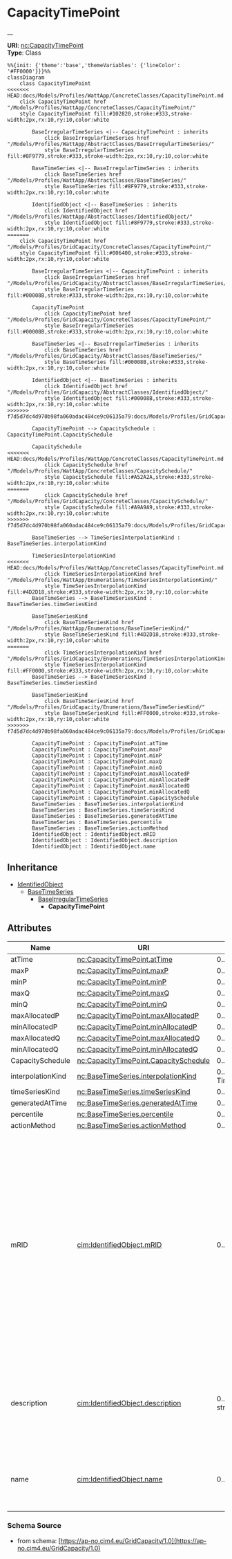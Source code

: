 # CapacityTimePoint

__

**URI**: [nc:CapacityTimePoint](https://cim4.eu/ns/nc#CapacityTimePoint)<br />
**Type**: Class

```mermaid
%%{init: {'theme':'base','themeVariables': {'lineColor': '#FF0000'}}}%%
classDiagram
    class CapacityTimePoint
<<<<<<< HEAD:docs/Models/Profiles/WattApp/ConcreteClasses/CapacityTimePoint.md
    click CapacityTimePoint href "/Models/Profiles/WattApp/ConcreteClasses/CapacityTimePoint/"
    style CapacityTimePoint fill:#102820,stroke:#333,stroke-width:2px,rx:10,ry:10,color:white
     
        BaseIrregularTimeSeries <|-- CapacityTimePoint : inherits
            click BaseIrregularTimeSeries href "/Models/Profiles/WattApp/AbstractClasses/BaseIrregularTimeSeries/"
            style BaseIrregularTimeSeries fill:#8F9779,stroke:#333,stroke-width:2px,rx:10,ry:10,color:white
     
        BaseTimeSeries <|-- BaseIrregularTimeSeries : inherits
            click BaseTimeSeries href "/Models/Profiles/WattApp/AbstractClasses/BaseTimeSeries/"
            style BaseTimeSeries fill:#8F9779,stroke:#333,stroke-width:2px,rx:10,ry:10,color:white
     
        IdentifiedObject <|-- BaseTimeSeries : inherits
            click IdentifiedObject href "/Models/Profiles/WattApp/AbstractClasses/IdentifiedObject/"
            style IdentifiedObject fill:#8F9779,stroke:#333,stroke-width:2px,rx:10,ry:10,color:white
=======
    click CapacityTimePoint href "/Models/Profiles/GridCapacity/ConcreteClasses/CapacityTimePoint/"
    style CapacityTimePoint fill:#006400,stroke:#333,stroke-width:2px,rx:10,ry:10,color:white

        BaseIrregularTimeSeries <|-- CapacityTimePoint : inherits
            click BaseIrregularTimeSeries href "/Models/Profiles/GridCapacity/AbstractClasses/BaseIrregularTimeSeries/"
            style BaseIrregularTimeSeries fill:#00008B,stroke:#333,stroke-width:2px,rx:10,ry:10,color:white

        CapacityTimePoint
            click CapacityTimePoint href "/Models/Profiles/GridCapacity/ConcreteClasses/CapacityTimePoint/"
            style BaseIrregularTimeSeries fill:#00008B,stroke:#333,stroke-width:2px,rx:10,ry:10,color:white

        BaseTimeSeries <|-- BaseIrregularTimeSeries : inherits
            click BaseTimeSeries href "/Models/Profiles/GridCapacity/AbstractClasses/BaseTimeSeries/"
            style BaseTimeSeries fill:#00008B,stroke:#333,stroke-width:2px,rx:10,ry:10,color:white

        IdentifiedObject <|-- BaseTimeSeries : inherits
            click IdentifiedObject href "/Models/Profiles/GridCapacity/AbstractClasses/IdentifiedObject/"
            style IdentifiedObject fill:#00008B,stroke:#333,stroke-width:2px,rx:10,ry:10,color:white
>>>>>>> f7d5d7dc4d970b98fa060adac484ce9c06135a79:docs/Models/Profiles/GridCapacity/ConcreteClasses/CapacityTimePoint.md

        CapacityTimePoint --> CapacitySchedule : CapacityTimePoint.CapacitySchedule

        CapacitySchedule
<<<<<<< HEAD:docs/Models/Profiles/WattApp/ConcreteClasses/CapacityTimePoint.md
            click CapacitySchedule href "/Models/Profiles/WattApp/ConcreteClasses/CapacitySchedule/"
            style CapacitySchedule fill:#A52A2A,stroke:#333,stroke-width:2px,rx:10,ry:10,color:white
=======
            click CapacitySchedule href "/Models/Profiles/GridCapacity/ConcreteClasses/CapacitySchedule/"
            style CapacitySchedule fill:#A9A9A9,stroke:#333,stroke-width:2px,rx:10,ry:10,color:white
>>>>>>> f7d5d7dc4d970b98fa060adac484ce9c06135a79:docs/Models/Profiles/GridCapacity/ConcreteClasses/CapacityTimePoint.md

        BaseTimeSeries --> TimeSeriesInterpolationKind : BaseTimeSeries.interpolationKind

        TimeSeriesInterpolationKind
<<<<<<< HEAD:docs/Models/Profiles/WattApp/ConcreteClasses/CapacityTimePoint.md
            click TimeSeriesInterpolationKind href "/Models/Profiles/WattApp/Enumerations/TimeSeriesInterpolationKind/"
            style TimeSeriesInterpolationKind fill:#4D2D18,stroke:#333,stroke-width:2px,rx:10,ry:10,color:white
        BaseTimeSeries --> BaseTimeSeriesKind : BaseTimeSeries.timeSeriesKind

        BaseTimeSeriesKind
            click BaseTimeSeriesKind href "/Models/Profiles/WattApp/Enumerations/BaseTimeSeriesKind/"
            style BaseTimeSeriesKind fill:#4D2D18,stroke:#333,stroke-width:2px,rx:10,ry:10,color:white
=======
            click TimeSeriesInterpolationKind href "/Models/Profiles/GridCapacity/Enumerations/TimeSeriesInterpolationKind/"
            style TimeSeriesInterpolationKind fill:#FF0000,stroke:#333,stroke-width:2px,rx:10,ry:10,color:white
        BaseTimeSeries --> BaseTimeSeriesKind : BaseTimeSeries.timeSeriesKind

        BaseTimeSeriesKind
            click BaseTimeSeriesKind href "/Models/Profiles/GridCapacity/Enumerations/BaseTimeSeriesKind/"
            style BaseTimeSeriesKind fill:#FF0000,stroke:#333,stroke-width:2px,rx:10,ry:10,color:white
>>>>>>> f7d5d7dc4d970b98fa060adac484ce9c06135a79:docs/Models/Profiles/GridCapacity/ConcreteClasses/CapacityTimePoint.md

        CapacityTimePoint : CapacityTimePoint.atTime
        CapacityTimePoint : CapacityTimePoint.maxP
        CapacityTimePoint : CapacityTimePoint.minP
        CapacityTimePoint : CapacityTimePoint.maxQ
        CapacityTimePoint : CapacityTimePoint.minQ
        CapacityTimePoint : CapacityTimePoint.maxAllocatedP
        CapacityTimePoint : CapacityTimePoint.minAllocatedP
        CapacityTimePoint : CapacityTimePoint.maxAllocatedQ
        CapacityTimePoint : CapacityTimePoint.minAllocatedQ
        CapacityTimePoint : CapacityTimePoint.CapacitySchedule
        BaseTimeSeries : BaseTimeSeries.interpolationKind
        BaseTimeSeries : BaseTimeSeries.timeSeriesKind
        BaseTimeSeries : BaseTimeSeries.generatedAtTime
        BaseTimeSeries : BaseTimeSeries.percentile
        BaseTimeSeries : BaseTimeSeries.actionMethod
        IdentifiedObject : IdentifiedObject.mRID
        IdentifiedObject : IdentifiedObject.description
        IdentifiedObject : IdentifiedObject.name
```

## Inheritance
* [IdentifiedObject](IdentifiedObject.md)
    * [BaseTimeSeries](BaseTimeSeries.md)
        * [BaseIrregularTimeSeries](BaseIrregularTimeSeries.md)
            * **CapacityTimePoint**

## Attributes
| Name | URI | Cardinality and Range | Description | Inheritance |
| ---  | --- | --- | --- | --- |
| atTime | [nc:CapacityTimePoint.atTime](https://cim4.eu/ns/nc#CapacityTimePoint.atTime) | 0..1 DateTime |  | direct |
| maxP | [nc:CapacityTimePoint.maxP](https://cim4.eu/ns/nc#CapacityTimePoint.maxP) | 0..1 ActivePower |  | direct |
| minP | [nc:CapacityTimePoint.minP](https://cim4.eu/ns/nc#CapacityTimePoint.minP) | 0..1 ActivePower |  | direct |
| maxQ | [nc:CapacityTimePoint.maxQ](https://cim4.eu/ns/nc#CapacityTimePoint.maxQ) | 0..1 ReactivePower |  | direct |
| minQ | [nc:CapacityTimePoint.minQ](https://cim4.eu/ns/nc#CapacityTimePoint.minQ) | 0..1 ReactivePower |  | direct |
| maxAllocatedP | [nc:CapacityTimePoint.maxAllocatedP](https://cim4.eu/ns/nc#CapacityTimePoint.maxAllocatedP) | 0..1 ActivePower |  | direct |
| minAllocatedP | [nc:CapacityTimePoint.minAllocatedP](https://cim4.eu/ns/nc#CapacityTimePoint.minAllocatedP) | 0..1 ActivePower |  | direct |
| maxAllocatedQ | [nc:CapacityTimePoint.maxAllocatedQ](https://cim4.eu/ns/nc#CapacityTimePoint.maxAllocatedQ) | 0..1 ReactivePower |  | direct |
| minAllocatedQ | [nc:CapacityTimePoint.minAllocatedQ](https://cim4.eu/ns/nc#CapacityTimePoint.minAllocatedQ) | 0..1 ReactivePower |  | direct |
| CapacitySchedule | [nc:CapacityTimePoint.CapacitySchedule](https://cim4.eu/ns/nc#CapacityTimePoint.CapacitySchedule) | 0..1 CapacitySchedule |  | direct |
| interpolationKind | [nc:BaseTimeSeries.interpolationKind](https://cim4.eu/ns/nc#BaseTimeSeries.interpolationKind) | 0..1 TimeSeriesInterpolationKind |  | BaseTimeSeries |
| timeSeriesKind | [nc:BaseTimeSeries.timeSeriesKind](https://cim4.eu/ns/nc#BaseTimeSeries.timeSeriesKind) | 0..1 BaseTimeSeriesKind |  | BaseTimeSeries |
| generatedAtTime | [nc:BaseTimeSeries.generatedAtTime](https://cim4.eu/ns/nc#BaseTimeSeries.generatedAtTime) | 0..1 DateTime |  | BaseTimeSeries |
| percentile | [nc:BaseTimeSeries.percentile](https://cim4.eu/ns/nc#BaseTimeSeries.percentile) | 0..1 integer |  | BaseTimeSeries |
| actionMethod | [nc:BaseTimeSeries.actionMethod](https://cim4.eu/ns/nc#BaseTimeSeries.actionMethod) | 0..1 string |  | BaseTimeSeries |
| mRID | [cim:IdentifiedObject.mRID](https://cim.ucaiug.io/ns#IdentifiedObject.mRID) | 0..1 string | Master resource identifier issued by a model authority. The mRID is unique within an exchange context. Global uniqueness is easily achieved by using a UUID, as specified in RFC 4122, for the mRID. The use of UUID is strongly recommended.For CIMXML data files in RDF syntax conforming to IEC 61970-552, the mRID is mapped to rdf:ID or rdf:about attributes that identify CIM object elements. | IdentifiedObject |
| description | [cim:IdentifiedObject.description](https://cim.ucaiug.io/ns#IdentifiedObject.description) | 0..1 [LanguageObject](LanguageObject.md) or string | The description is a free human readable text describing or naming the object. It may be non unique and may not correlate to a naming hierarchy. | IdentifiedObject |
| name | [cim:IdentifiedObject.name](https://cim.ucaiug.io/ns#IdentifiedObject.name) | 0..1 string | The name is any free human readable and possibly non unique text naming the object. | IdentifiedObject |

### Schema Source
* from schema: [https://ap-no.cim4.eu/GridCapacity/1.0](https://ap-no.cim4.eu/GridCapacity/1.0)

